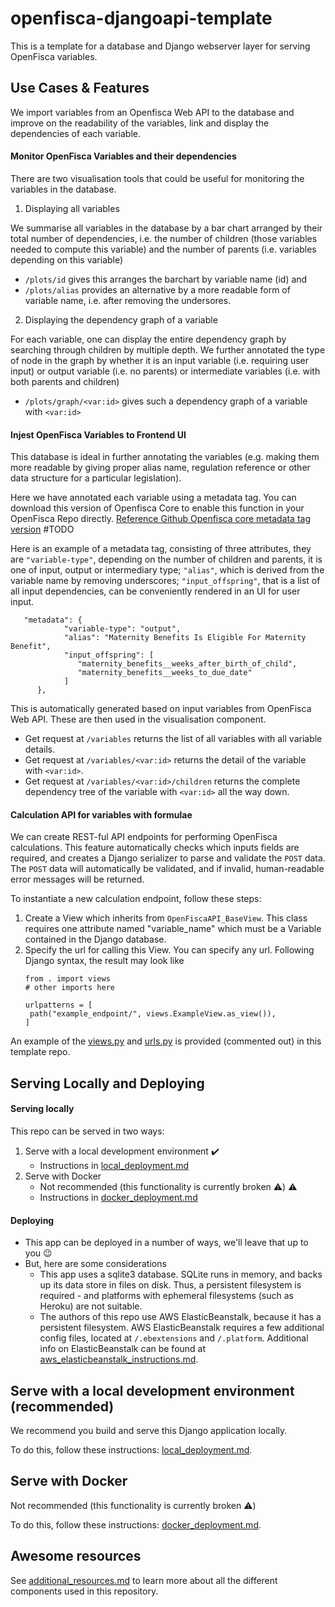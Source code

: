 # openfisca-djangoapi-template

This is a template for a database and Django webserver layer for serving OpenFisca variables.


## Use Cases & Features

We import variables from an Openfisca Web API to the database and improve on the readability of the variables, link and display the dependencies of each variable. 



#### Monitor OpenFisca Variables and their dependencies

There are two visualisation tools that could be useful for monitoring the variables in the database.

1) Displaying all variables

We summarise all variables in the database by a bar chart arranged by their total number of dependencies, i.e. the number of children (those variables needed to compute this variable) and the number of parents (i.e. variables depending on this variable)

   - `/plots/id` gives this arranges the barchart by variable name (id) and 
   - `/plots/alias` provides an alternative by a more readable form of variable name, i.e. after removing the undersores.

2) Displaying the dependency graph of a variable

For each variable, one can display the entire dependency graph by searching through children by multiple depth. We further annotated the type of node in the graph by whether it is an input variable (i.e. requiring user input) or output variable (i.e. no parents) or intermediate variables (i.e. with both parents and children)
    
   - `/plots/graph/<var:id>` gives such a dependency graph of a variable with `<var:id>`




#### Injest OpenFisca Variables to Frontend UI

This database is ideal in further annotating the variables (e.g. making them more readable by giving proper alias name, regulation reference or other data structure for a particular legislation).

Here we have annotated each variable using a metadata tag.  You can download this version of Openfisca Core to enable this function in your OpenFisca Repo directly. [Reference Github Openfisca core metadata tag version](http://github.com/..) #TODO


Here is an example of a metadata tag, consisting of three attributes, they are `"variable-type"`, depending on the number of children and parents, it is one of input, output or intermediary type;  `"alias"`, which is derived from the variable name by removing underscores; `"input_offspring"`, that is a list of all input dependencies, can be conveniently rendered in an UI for user input. 

```
   "metadata": {
            "variable-type": "output",
            "alias": "Maternity Benefits Is Eligible For Maternity Benefit",
            "input_offspring": [
               "maternity_benefits__weeks_after_birth_of_child",
               "maternity_benefits__weeks_to_due_date"
            ]
      },
```
This is automatically generated based on input variables from OpenFisca Web API. These are then used in the visualisation component. 

   - Get request at `/variables` returns the list of all variables with all variable details.
   - Get request at `/variables/<var:id>` returns the detail of the variable with `<var:id>`.
   - Get request at `/variables/<var:id>/children` returns the complete dependency tree of the variable with `<var:id>` all the way down.



#### Calculation API for variables with formulae

We can create REST-ful API endpoints for performing OpenFisca calculations. This feature automatically checks which inputs fields are required, and creates a Django serializer to parse and validate the `POST` data. The `POST` data will automatically be validated, and if invalid, human-readable error messages will be returned.

To instantiate a new calculation endpoint, follow these steps:
1) Create a View which inherits from `OpenFiscaAPI_BaseView`. This class requires one attribute named "variable_name" which must be a Variable contained in the Django database.
2) Specify the url for calling this View. You can specify any url. Following Django syntax, the result may look like
   ``` 
   from . import views
   # other imports here
   
   urlpatterns = [
    path("example_endpoint/", views.ExampleView.as_view()),
   ]
   ```

An example of the [views.py](https://github.com/energy-savings-scheme/openfisca-djangoapi-template/blob/8d22f780b81904f817e1f0581298365857c9de67/app/api/views.py#L128) and [urls.py](https://github.com/energy-savings-scheme/openfisca-djangoapi-template/blob/8d22f780b81904f817e1f0581298365857c9de67/app/api/urls.py#L5) is provided (commented out) in this template repo.




## Serving Locally and Deploying

#### Serving locally
This repo can be served in two ways:
1) Serve with a local development environment :heavy_check_mark:
   - Instructions in [local_deployment.md](docs/local_deployment.md)
2) Serve with Docker
   - Not recommended (this functionality is currently broken :warning:) :warning:
   - Instructions in [docker_deployment.md](docs/docker_deployment.md) 


#### Deploying
- This app can be deployed in a number of ways, we'll leave that up to you :wink:
- But, here are some considerations
   - This app uses a sqlite3 database. SQLite runs in memory, and backs up its data store in files on disk. Thus, a persistent filesystem is required - and platforms with ephemeral filesystems (such as Heroku) are not suitable.
   - The authors of this repo use AWS ElasticBeanstalk, because it has a persistent filesystem. AWS ElasticBeanstalk requires a few additional config files, located at `/.ebextensions` and `/.platform`. Additional info on ElasticBeanstalk can be found at [aws_elasticbeanstalk_instructions.md](docs/aws_elasticbeanstalk_instructions.md).
 

## Serve with a local development environment (recommended)
We recommend you build and serve this Django application locally.

To do this, follow these instructions: [local_deployment.md](docs/local_deployment.md).

## Serve with Docker
Not recommended (this functionality is currently broken :warning:)

To do this, follow these instructions: [docker_deployment.md](docs/docker_deployment.md).


## Awesome resources

See [additional_resources.md](docs/additional_resources.md) to learn more about all the different components used in this repository.
